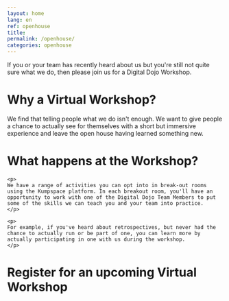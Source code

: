 ```yaml
---
layout: home
lang: en
ref: openhouse
title:  
permalink: /openhouse/
categories: openhouse
---
```


If you or your team has recently heard about us but you're still not quite sure what we do, then please join us for a Digital Dojo Workshop.


# Why a Virtual Workshop?

We find that telling people what we do isn't enough. We want to give people a chance to actually see for themselves with a short but immersive experience and leave the open house having learned something new.

# What happens at the Workshop?

<div class="inline-img-40">


    <p>
    We have a range of activities you can opt into in break-out rooms using the Kumpspace platform. In each breakout room, you'll have an opportunity to work with one of the Digital Dojo Team Members to put some of the skills we can teach you and your team into practice. 
    </p>

    <p>
    For example, if you've heard about retrospectives, but never had the chance to actually run or be part of one, you can learn more by actually participating in one with us during the workshop.
    </p>

</div>



# Register for an upcoming Virtual Workshop

<script src="https://portal.hipporello.net/default/embed.js?formId=ced3ecb6bb11449fa5cf6358558fe586"></script>


